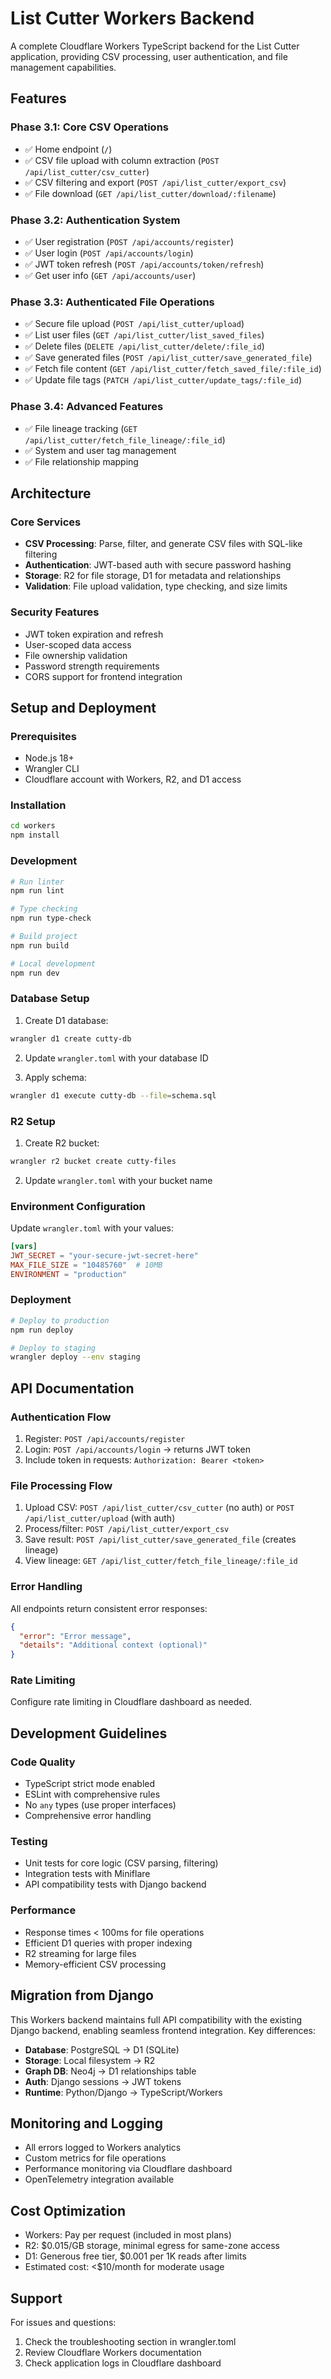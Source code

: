 # List Cutter Workers Backend

A complete Cloudflare Workers TypeScript backend for the List Cutter application, providing CSV processing, user authentication, and file management capabilities.

## Features

### Phase 3.1: Core CSV Operations
- ✅ Home endpoint (`/`)
- ✅ CSV file upload with column extraction (`POST /api/list_cutter/csv_cutter`)
- ✅ CSV filtering and export (`POST /api/list_cutter/export_csv`)
- ✅ File download (`GET /api/list_cutter/download/:filename`)

### Phase 3.2: Authentication System
- ✅ User registration (`POST /api/accounts/register`)
- ✅ User login (`POST /api/accounts/login`)
- ✅ JWT token refresh (`POST /api/accounts/token/refresh`)
- ✅ Get user info (`GET /api/accounts/user`)

### Phase 3.3: Authenticated File Operations
- ✅ Secure file upload (`POST /api/list_cutter/upload`)
- ✅ List user files (`GET /api/list_cutter/list_saved_files`)
- ✅ Delete files (`DELETE /api/list_cutter/delete/:file_id`)
- ✅ Save generated files (`POST /api/list_cutter/save_generated_file`)
- ✅ Fetch file content (`GET /api/list_cutter/fetch_saved_file/:file_id`)
- ✅ Update file tags (`PATCH /api/list_cutter/update_tags/:file_id`)

### Phase 3.4: Advanced Features
- ✅ File lineage tracking (`GET /api/list_cutter/fetch_file_lineage/:file_id`)
- ✅ System and user tag management
- ✅ File relationship mapping

## Architecture

### Core Services
- **CSV Processing**: Parse, filter, and generate CSV files with SQL-like filtering
- **Authentication**: JWT-based auth with secure password hashing
- **Storage**: R2 for file storage, D1 for metadata and relationships
- **Validation**: File upload validation, type checking, and size limits

### Security Features
- JWT token expiration and refresh
- User-scoped data access
- File ownership validation
- Password strength requirements
- CORS support for frontend integration

## Setup and Deployment

### Prerequisites
- Node.js 18+
- Wrangler CLI
- Cloudflare account with Workers, R2, and D1 access

### Installation

```bash
cd workers
npm install
```

### Development

```bash
# Run linter
npm run lint

# Type checking
npm run type-check

# Build project
npm run build

# Local development
npm run dev
```

### Database Setup

1. Create D1 database:
```bash
wrangler d1 create cutty-db
```

2. Update `wrangler.toml` with your database ID

3. Apply schema:
```bash
wrangler d1 execute cutty-db --file=schema.sql
```

### R2 Setup

1. Create R2 bucket:
```bash
wrangler r2 bucket create cutty-files
```

2. Update `wrangler.toml` with your bucket name

### Environment Configuration

Update `wrangler.toml` with your values:

```toml
[vars]
JWT_SECRET = "your-secure-jwt-secret-here"
MAX_FILE_SIZE = "10485760"  # 10MB
ENVIRONMENT = "production"
```

### Deployment

```bash
# Deploy to production
npm run deploy

# Deploy to staging
wrangler deploy --env staging
```

## API Documentation

### Authentication Flow
1. Register: `POST /api/accounts/register`
2. Login: `POST /api/accounts/login` → returns JWT token
3. Include token in requests: `Authorization: Bearer <token>`

### File Processing Flow
1. Upload CSV: `POST /api/list_cutter/csv_cutter` (no auth) or `POST /api/list_cutter/upload` (with auth)
2. Process/filter: `POST /api/list_cutter/export_csv`
3. Save result: `POST /api/list_cutter/save_generated_file` (creates lineage)
4. View lineage: `GET /api/list_cutter/fetch_file_lineage/:file_id`

### Error Handling
All endpoints return consistent error responses:
```json
{
  "error": "Error message",
  "details": "Additional context (optional)"
}
```

### Rate Limiting
Configure rate limiting in Cloudflare dashboard as needed.

## Development Guidelines

### Code Quality
- TypeScript strict mode enabled
- ESLint with comprehensive rules
- No `any` types (use proper interfaces)
- Comprehensive error handling

### Testing
- Unit tests for core logic (CSV parsing, filtering)
- Integration tests with Miniflare
- API compatibility tests with Django backend

### Performance
- Response times < 100ms for file operations
- Efficient D1 queries with proper indexing
- R2 streaming for large files
- Memory-efficient CSV processing

## Migration from Django

This Workers backend maintains full API compatibility with the existing Django backend, enabling seamless frontend integration. Key differences:

- **Database**: PostgreSQL → D1 (SQLite)
- **Storage**: Local filesystem → R2
- **Graph DB**: Neo4j → D1 relationships table
- **Auth**: Django sessions → JWT tokens
- **Runtime**: Python/Django → TypeScript/Workers

## Monitoring and Logging

- All errors logged to Workers analytics
- Custom metrics for file operations
- Performance monitoring via Cloudflare dashboard
- OpenTelemetry integration available

## Cost Optimization

- Workers: Pay per request (included in most plans)
- R2: $0.015/GB storage, minimal egress for same-zone access
- D1: Generous free tier, $0.001 per 1K reads after limits
- Estimated cost: <$10/month for moderate usage

## Support

For issues and questions:
1. Check the troubleshooting section in wrangler.toml
2. Review Cloudflare Workers documentation
3. Check application logs in Cloudflare dashboard